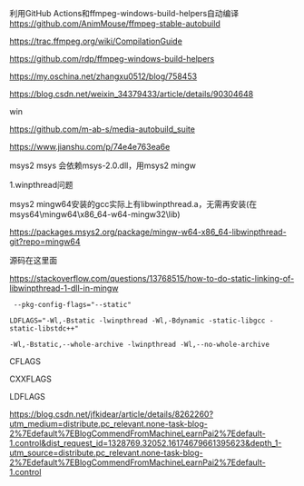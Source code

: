 利用GitHub Actions和ffmpeg-windows-build-helpers自动编译 https://github.com/AnimMouse/ffmpeg-stable-autobuild



https://trac.ffmpeg.org/wiki/CompilationGuide

https://github.com/rdp/ffmpeg-windows-build-helpers



https://my.oschina.net/zhangxu0512/blog/758453

https://blog.csdn.net/weixin_34379433/article/details/90304648



win

https://github.com/m-ab-s/media-autobuild_suite

https://www.jianshu.com/p/74e4e763ea6e



msys2 msys 会依赖msys-2.0.dll，用msys2 mingw



1.winpthread问题

msys2 mingw64安装的gcc实际上有libwinpthread.a，无需再安装(在msys64\mingw64\x86_64-w64-mingw32\lib)

https://packages.msys2.org/package/mingw-w64-x86_64-libwinpthread-git?repo=mingw64

源码在这里面



https://stackoverflow.com/questions/13768515/how-to-do-static-linking-of-libwinpthread-1-dll-in-mingw

```shell
 --pkg-config-flags="--static" 
```



```shell
LDFLAGS="-Wl,-Bstatic -lwinpthread -Wl,-Bdynamic -static-libgcc -static-libstdc++"
```



```shell
-Wl,-Bstatic,--whole-archive -lwinpthread -Wl,--no-whole-archive
```





CFLAGS

CXXFLAGS

LDFLAGS

https://blog.csdn.net/jfkidear/article/details/8262260?utm_medium=distribute.pc_relevant.none-task-blog-2%7Edefault%7EBlogCommendFromMachineLearnPai2%7Edefault-1.control&dist_request_id=1328769.32052.16174679661395623&depth_1-utm_source=distribute.pc_relevant.none-task-blog-2%7Edefault%7EBlogCommendFromMachineLearnPai2%7Edefault-1.control